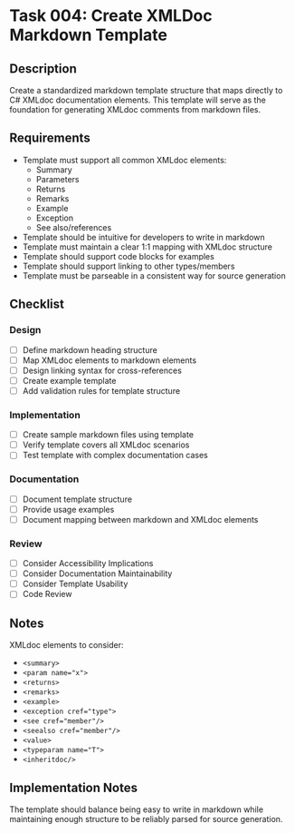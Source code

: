 # Task 004: Create XMLDoc Markdown Template

## Description

Create a standardized markdown template structure that maps directly to C# XMLdoc documentation elements. This template will serve as the foundation for generating XMLdoc comments from markdown files.

## Requirements

- Template must support all common XMLdoc elements:
  - Summary
  - Parameters
  - Returns
  - Remarks
  - Example
  - Exception
  - See also/references
- Template should be intuitive for developers to write in markdown
- Template must maintain a clear 1:1 mapping with XMLdoc structure
- Template should support code blocks for examples
- Template should support linking to other types/members
- Template must be parseable in a consistent way for source generation

## Checklist

### Design
- [ ] Define markdown heading structure
- [ ] Map XMLdoc elements to markdown elements
- [ ] Design linking syntax for cross-references
- [ ] Create example template
- [ ] Add validation rules for template structure

### Implementation
- [ ] Create sample markdown files using template
- [ ] Verify template covers all XMLdoc scenarios
- [ ] Test template with complex documentation cases

### Documentation
- [ ] Document template structure
- [ ] Provide usage examples
- [ ] Document mapping between markdown and XMLdoc elements

### Review
- [ ] Consider Accessibility Implications
- [ ] Consider Documentation Maintainability
- [ ] Consider Template Usability
- [ ] Code Review

## Notes

XMLdoc elements to consider:
- `<summary>`
- `<param name="x">`
- `<returns>`
- `<remarks>`
- `<example>`
- `<exception cref="type">`
- `<see cref="member"/>`
- `<seealso cref="member"/>`
- `<value>`
- `<typeparam name="T">`
- `<inheritdoc/>`

## Implementation Notes

The template should balance being easy to write in markdown while maintaining enough structure to be reliably parsed for source generation.
